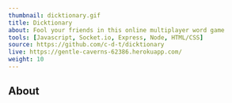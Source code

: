```yaml
---
thumbnail: dicktionary.gif
title: Dicktionary
about: Fool your friends in this online multiplayer word game
tools: [Javascript, Socket.io, Express, Node, HTML/CSS]
source: https://github.com/c-d-t/dicktionary
live: https://gentle-caverns-62386.herokuapp.com/
weight: 10
---
```


## About


